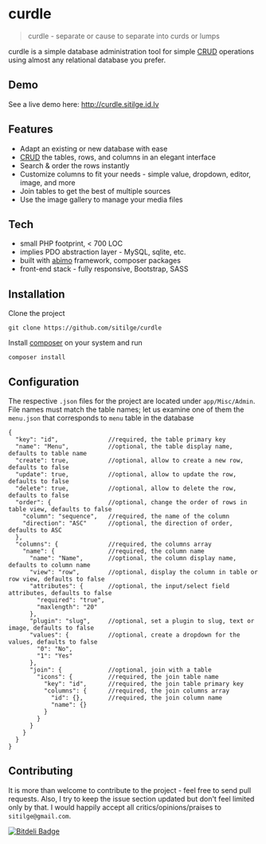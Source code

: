 # curdle

> curdle - separate or cause to separate into curds or lumps

curdle is a simple database administration tool for simple [CRUD] operations using almost any relational database you prefer.

## Demo

See a live demo here: http://curdle.sitilge.id.lv

## Features

- Adapt an existing or new database with ease
- [CRUD] the tables, rows, and columns in an elegant interface
- Search & order the rows instantly
- Customize columns to fit your needs - simple value, dropdown, editor, image, and more
- Join tables to get the best of multiple sources
- Use the image gallery to manage your media files

## Tech

- small PHP footprint, < 700 LOC
- implies PDO abstraction layer - MySQL, sqlite, etc.
- built with [abimo] framework, composer packages
- front-end stack - fully responsive, Bootstrap, SASS

## Installation

Clone the project
```
git clone https://github.com/sitilge/curdle
```
Install [composer] on your system and run
```
composer install
```

## Configuration

The respective ```.json``` files for the project are located under ```app/Misc/Admin```. File names must match the table names; let us examine one of them the ```menu.json``` that corresponds to ```menu``` table in the database
```
{
  "key": "id",              //required, the table primary key
  "name": "Menu",           //optional, the table display name, defaults to table name
  "create": true,           //optional, allow to create a new row, defaults to false
  "update": true,           //optional, allow to update the row, defaults to false
  "delete": true,           //optional, allow to delete the row, defaults to false
  "order": {                //optional, change the order of rows in table view, defaults to false
    "column": "sequence",   //required, the name of the column
    "direction": "ASC"      //optional, the direction of order, defaults to ASC
  },
  "columns": {              //required, the columns array
    "name": {               //required, the column name
      "name": "Name",       //optional, the column display name, defaults to column name
      "view": "row",        //optional, display the column in table or row view, defaults to false
      "attributes": {       //optional, the input/select field attributes, defaults to false
        "required": "true",
        "maxlength": "20"
      },
      "plugin": "slug",     //optional, set a plugin to slug, text or image, defaults to false
      "values": {           //optional, create a dropdown for the values, defaults to false
        "0": "No",
        "1": "Yes"
      },
      "join": {             //optional, join with a table
        "icons": {          //required, the join table name
          "key": "id",      //required, the join table primary key
          "columns": {      //required, the join columns array
            "id": {},       //required, the join column name
            "name": {}
          }
        }
      }
    }
  }
}
```

## Contributing

It is more than welcome to contribute to the project - feel free to send pull requests. Also, I try to keep the issue section updated but don't feel limited only by that. I would happily accept all critics/opinions/praises to ```sitilge@gmail.com```.

[CRUD]: <https://en.wikipedia.org/wiki/Create,_read,_update_and_delete>
[composer]: <https://getcomposer.org/download/>
[abimo]: <https://github.com/sitilge/abimo>

[![Bitdeli Badge](https://d2weczhvl823v0.cloudfront.net/sitilge/curdle/trend.png)](https://bitdeli.com/free "Bitdeli Badge")